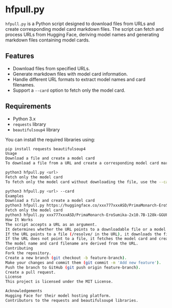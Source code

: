 # hfpull.py

`hfpull.py` is a Python script designed to download files from URLs and create corresponding model card markdown files. The script can fetch and process URLs from Hugging Face, deriving model names and generating markdown files containing model cards.

## Features

- Download files from specified URLs.
- Generate markdown files with model card information.
- Handle different URL formats to extract model names and card filenames.
- Support a `--card` option to fetch only the model card.

## Requirements

- Python 3.x
- `requests` library
- `beautifulsoup4` library

You can install the required libraries using:

```sh
pip install requests beautifulsoup4
Usage
Download a file and create a model card
To download a file from a URL and create a corresponding model card markdown file, use:

python3 hfpull.py <url>
Fetch only the model card
To fetch only the model card without downloading the file, use the --card option:

python3 hfpull.py <url> --card
Examples
Download a file and create a model card
python3 hfpull.py https://huggingface.co/xxx777xxxASD/PrimaMonarch-EroSumika-2x10.7B-128k-GGUF/resolve/main/PrimaMonarch-EroSumika-2x10.7B-128k-Q5_K_S.gguf?download=true
Fetch only the model card
python3 hfpull.py xxx777xxxASD/PrimaMonarch-EroSumika-2x10.7B-128k-GGUF --card
How It Works
The script accepts a URL as an argument.
It determines whether the URL points to a downloadable file or a model card page.
If the URL points to a file (/resolve/ in the URL), it downloads the file and creates a markdown file with the model card.
If the URL does not point to a file, it fetches the model card and creates a markdown file.
The model name and card filename are derived from the URL.
Contributing
Fork the repository.
Create a new branch (git checkout -b feature-branch).
Make your changes and commit them (git commit -m 'Add new feature').
Push the branch to GitHub (git push origin feature-branch).
Create a pull request.
License
This project is licensed under the MIT License.

Acknowledgements
Hugging Face for their model hosting platform.
Contributors to the requests and beautifulsoup4 libraries.
